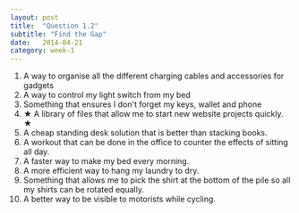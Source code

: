 ```yaml
---
layout: post
title:  "Question 1.2"
subtitle: "Find the Gap"
date:   2014-04-21
category: week-1
---
```


<ol>
  <li>A way to organise all the different charging cables and accessories for gadgets</li>
  <li>A way to control my light switch from my bed</li>
  <li>Something that ensures I don't forget my keys, wallet and phone</li>
  <li>&#9733; A library of files that allow me to start new website projects quickly. &#9733;</li>
  <li>A cheap standing desk solution that is better than stacking books.</li>
  <li>A workout that can be done in the office to counter the effects of sitting all day.</li>
  <li>A faster way to make my bed every morning.</li>
  <li>A more efficient way to hang my laundry to dry.</li>
  <li>Something that allows me to pick the shirt at the bottom of the pile so all my shirts can be rotated equally.</li>
  <li>A better way to be visible to motorists while cycling.</li>
</ol>